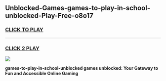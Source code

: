 
## Unblocked-Games-games-to-play-in-school-unblocked-Play-Free-o8o17
<h3>
<a href="https://premium76.site?title=games-to-play-in-school-unblocked&ref=21A">CLICK TO PLAY</a></h3>
<hr>

<h3>
<a href="https://premium76.site?title=games-to-play-in-school-unblocked&ref=21A">CLICK 2 PLAY</a>
  
</h3>

<a href="https://premium76.site?title=games-to-play-in-school-unblocked&ref=21A"><img src="https://clearcache.store/games.png"></a>


**games-to-play-in-school-unblocked games unblocked: Your Gateway to Fun and Accessible Online Gaming**

